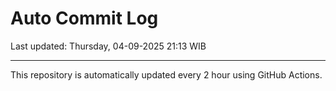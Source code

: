 # Auto Commit Log

Last updated: Thursday, 04-09-2025 21:13 WIB

---

This repository is automatically updated every 2 hour using GitHub Actions.
